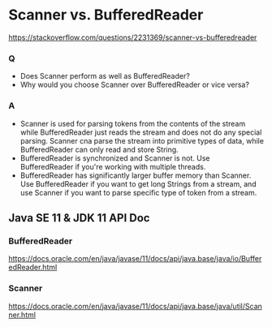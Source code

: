 # Scanner vs. BufferedReader
https://stackoverflow.com/questions/2231369/scanner-vs-bufferedreader


### Q
- Does Scanner perform as well as BufferedReader?
- Why would you choose Scanner over BufferedReader or vice versa?

### A
- Scanner is used for parsing tokens from the contents of the stream while BufferedReader just reads the stream and does not do any special parsing. Scanner cna parse the stream into primitive types of data, while BufferedReader can only read and store String.
- BufferedReader is synchronized and Scanner is not. Use BufferedReader if you're working with multiple threads.
- BufferedReader has significantly larger buffer memory than Scanner. Use BufferedReader if you want to get long Strings from a stream, and use Scanner if you want to parse specific type of token from a stream.

## Java SE 11 & JDK 11 API Doc
### BufferedReader
https://docs.oracle.com/en/java/javase/11/docs/api/java.base/java/io/BufferedReader.html

### Scanner
https://docs.oracle.com/en/java/javase/11/docs/api/java.base/java/util/Scanner.html
